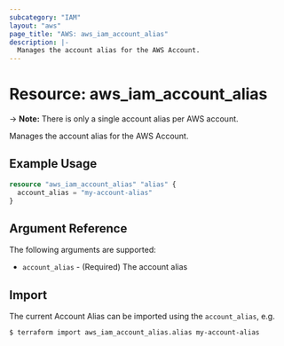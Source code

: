 ```yaml
---
subcategory: "IAM"
layout: "aws"
page_title: "AWS: aws_iam_account_alias"
description: |-
  Manages the account alias for the AWS Account.
---
```


# Resource: aws_iam_account_alias

-> **Note:** There is only a single account alias per AWS account.

Manages the account alias for the AWS Account.

## Example Usage

```terraform
resource "aws_iam_account_alias" "alias" {
  account_alias = "my-account-alias"
}
```

## Argument Reference

The following arguments are supported:

* `account_alias` - (Required) The account alias

## Import

The current Account Alias can be imported using the `account_alias`, e.g.

```
$ terraform import aws_iam_account_alias.alias my-account-alias
```
